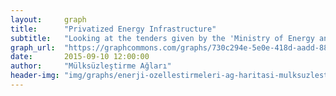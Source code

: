 ```yaml
---
layout:     graph
title:      "Privatized Energy Infrastructure"
subtitle:   "Looking at the tenders given by the 'Ministry of Energy and Natural Resources' and the 'Directorate of Privatization Administration', we see the extent of profit gained over privatized energy infrastructures in Turkey, ranging from power plants to regional energy and nationwide electricity grids."
graph_url:  "https://graphcommons.com/graphs/730c294e-5e0e-418d-aadd-883cf4a1f17b"
date:       2015-09-10 12:00:00
author:     "Mülksüzleştirme Ağları"
header-img: "img/graphs/enerji-ozellestirmeleri-ag-haritasi-mulksuzlestirme-graphcommons.jpg"
---
```

